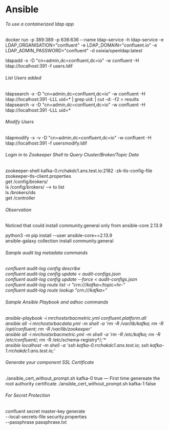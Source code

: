 # Ansible

###### To use a containerized ldap app
docker run -p 389:389 -p 636:636 --name ldap-service -h ldap-service -e LDAP_ORGANISATION="confluent" -e LDAP_DOMAIN="confluent.io" -e LDAP_ADMIN_PASSWORD="confluent" -d osixia/openldap:latest

ldapadd -x -D "cn=admin,dc=confluent,dc=io" -w confluent -H ldap://localhost:391 -f users.ldif

###### List Users added
ldapsearch -x -D "cn=admin,dc=confluent,dc=io" -w confluent -H ldap://localhost:391 -LLL uid=* | grep uid: | cut -d: -f2 > results <br>
ldapsearch -x -D "cn=admin,dc=confluent,dc=io" -w confluent -H ldap://localhost:391 -LLL uid=*

###### Modify Users
ldapmodify -x -v -D "cn=admin,dc=confluent,dc=io" -w confluent -H ldap://localhost:391 -f usersmodify.ldif

###### Login in to Zookeeper Shell to Query Cluster/Broker/Topic Data

zookeeper-shell kafka-0.rrchakdc1.ans.test.io:2182 -zk-tls-config-file zookeeper-tls-client.properties <br>
get /config/brokers/<default>  <br>
ls /config/brokers/<default> --> to list <br>
ls /brokers/ids <br>
get /controller <br>

###### Observation

Noticed that could install community.general only from ansible-core 2.13.9

python3 -m pip install --user ansible-core==2.13.9 <br>
ansible-galaxy collection install community.general 


###### Sample audit log metadata commands

*confluent audit-log config describe* <br>
*confluent audit-log config update < audit-configs.json* <br>
*confluent audit-log config update --force < audit-configs.json* <br>
*confluent audit-log route list -r "crn:///kafka=*/topic=hr-*"* <br>
*confluent audit-log route lookup "crn:///kafka=<kafka-cluster-id>"* <br>

###### Sample Ansible Playbook and adhoc commands

*ansible-playbook -i mrchostsrbacmetric.yml confluent.platform.all* <br>
*ansible all -i mrchostsrbacdata.yml -m shell -a  'rm -R /var/lib/kafka; rm -R /opt/confluent; rm -R /var/lib/zookeeper'* <br>
*ansible all -i mrchostsrbacmetric.yml -m shell -a  'rm -R /etc/kafka; rm -R /etc/confluent*/; rm -R /etc/schema-registry*/;'* <br>
*ansible localhost -m shell -a  'ssh kafka-0.rrchakdc1.ans.test.io; ssh kafka-1.rrchakdc1.ans.test.io;'* <br>


###### Generate your component SSL Certificate
./ansible_cert_without_prompt.sh kafka-0 true — First time genereate the root authority certificate
 ./ansible_cert_without_prompt.sh kafka-1 false

###### For Secret Protection 
confluent secret master-key generate \
--local-secrets-file security.properties  \
--passphrase passphrase.txt
